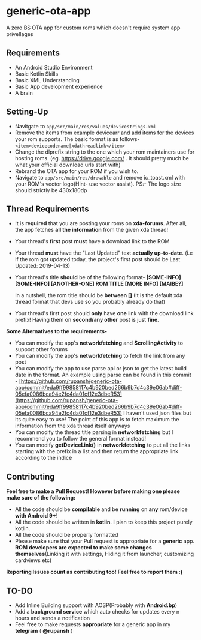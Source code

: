 # generic-ota-app

A zero BS OTA app for custom roms which doesn't require system app privellages

## Requirements
- An Android Studio Environment
- Basic Kotlin Skills
- Basic XML Understanding
- Basic App development experience
- A brain

## Setting-Up

- Navitgate to `app/src/main/res/values/devicestrings.xml`
- Remove the items from example devicearr and add items for  the devices your rom supports. The basic format is as follows-
`<item>devicecodename|xdathreadlink</item>`
- Change the dlprefix string to the one which your rom maintainers use for hosting roms. (eg. https://drive.google.com/ . It should pretty much be what your official download urls start with)
- Rebrand the OTA app for your ROM if you wish to.
- Navigate to `app/src/main/res/drawable` and remove ic_toast.xml with your ROM's vector logo(Hint- use vector assist). PS:- The logo size should strictly be 430x180dp

## Thread Requirements

- It is **required** that you are posting your roms on **xda-forums**. After all, the app fetches **all the information** from the given xda thread!
- Your thread's **first** post **must** have a download link to the ROM
- Your thread **must** have the "Last Updated" text **actually up-to-date**. (i.e if the rom got updated today, the project's first post should be Last Updated: 2019-04-13)
- Your thread's title **should** be of the following format-
 **[SOME-INFO] [SOME-INFO] [ANOTHER-ONE] ROM TITLE [MORE INFO] [MAIBE?]**
    
    In a nutshell, the rom title should be **between []** (It is the default xda thread format that devs use so you probably already do that)
- Your thread's first post should **only** have **one** link with the download link prefix! Having them on **second/any other** post is just **fine**.

**Some Alternatives to the requirements-**

- You can modify the app's **networkfetching** and **ScrollingActivity** to support other forums
- You can modify the app's **networkfetching** to fetch the link from any post
- You can modify the app to use parse api or json to get the latest build date in the format. An example using parse can be found in this commit - [https://github.com/rupansh/generic-ota-app/commit/eda9ff99858117c4b920bed266b9b7d4c39e06ab#diff-05efa0086bca94e2fc4da01cf12e3dbeR53](https://github.com/rupansh/generic-ota-app/commit/eda9ff99858117c4b920bed266b9b7d4c39e06ab#diff-05efa0086bca94e2fc4da01cf12e3dbeR53) I haven't used json files but its quite easy to use! The point of this app is to fetch maximum the information from the xda thread itself anyways
- You can modify the thread title parsing in **networkfetching** but I recommend you to follow the general format instead!
-  You can modify **getDeviceLink()** in **networkfetching** to put all the links starting with the prefix in a list and then return the appropriate link according to the indice

## Contributing

**Feel free to make a Pull Request! However before making one please make sure of the following:**

- All the code should be **compilable** and be **running** on **any** rom/device **with Android 9+**!
- All the code should be written in **kotlin**. I plan to keep this project purely kotlin.
- All the code should be properly formatted
- Please make sure that your Pull request is appropriate for a **generic** app. **ROM developers are expected to make some changes themselves**(Linking it with settings, Hiding it from launcher, customizing cardviews etc)

**Reporting Issues count as contributing too! Feel free to report them :)**


## TO-DO

- Add Inline Building support with AOSP(Probably with **Android.bp**)
- Add a **background service** which auto checks for updates every n hours and sends a notification
- Feel free to make requests **appropriate** for a generic app in my **telegram** ( **@rupansh** )
